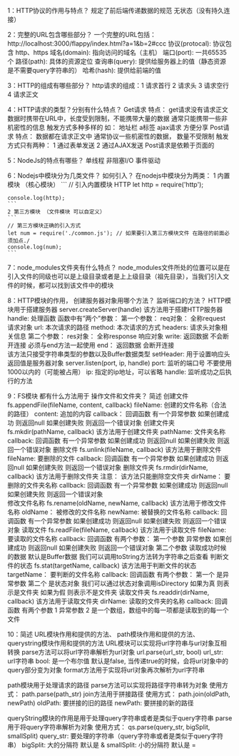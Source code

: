 1：HTTP协议的作用与特点？
规定了前后端传递数据的规范
无状态（没有持久连接）

2：完整的URL包含哪些部分？
一个完整的URL包括：
    http://localhost:3000/flappy/index.html?a=1&b=2#ccc
    协议(protocal): 协议包含 http、https
    域名(domain): 指向访问的域名（主机）
    端口(port): 一共65535个
    路径(path): 具体的资源定位
    查询串(query): 提供给服务器上的值（静态资源是不需要query字符串的）
    哈希(hash): 提供给前端的值

3：HTTP的组成有哪些部分？
http请求的组成：1 请求首行  2 请求头  3 请求空行 4 请求正文

4：HTTP请求的类型？分别有什么特点？
Get请求
    特点：
        get请求没有请求正文
        数据时携带在URL中，长度受到限制，不能携带大量的数据
        通常只能携带一些非机密性的信息
        触发方式多种多样的
            如：
                地址栏
                a标签
                ajax请求
        方便分享
Post请求
    特点：
        数据都在请求正文中
        通常协议一些机密性的数据， 数量不受限制
    触发方式只有两种：
        1 通过表单发送
        2 通过AJAX发送
    Post请求是依赖于页面的

5：NodeJs的特点有哪些？
单线程
非阻塞I/O
事件驱动

6：Nodejs中模块分为几类文件？ 如何引入？
在nodejs中模块分为两类：
    1 内置模块 	 （核心模块）
    ```
    // 引入内置模块 HTTP
    let http = require('http');

    console.log(http);
    ```
    2 第三方模块 （文件模块 可以自定义）
    ```
    // 第三方模块正确的引入方式
    let num = require('./common.js'); // 如果要引入第三方模块文件 在路径的前面必须加点./
    console.log(num);
    ```

7：node_modules文件夹有什么特点？
node_modules文件所处的位置可以是在引入文件的同级也可以是上级目录或者是上上级目录（祖先目录），当我们引入文件的时候，都可以找到该文件中的模块

8：HTTP模块的作用， 创建服务器对象用哪个方法？ 监听端口的方法？
HTTP模块用于搭建服务器
server.createServer(handle)
    该方法用于搭建HTTP服务器
    handle: 处理函数
        函数中有”两个”参数：
        第一个参数：
            req对象： 全称request  请求对象
            url: 			本次请求的路径
            method: 		本次请求的方式
            headers:		请求头对象相关信息
        第二个参数：
            res对象：  全称response 响应对象
            write:	返回数据 不会断开连接 必须与end方法一起使用
            end：	返回数据 会断开连接  
                该方法只接受字符串类型的参数以及Buffer数据类型
            setHeader:	用于设置响应头
    返回值是服务器对象
server.listen(port, ip, handle)
    port:    监听的端口号 不要使用1000以内的（可能被占用）
    ip:     	指定的ip地址，可以省略
    handle:  监听成功之后执行的方法

9：FS模块  都有什么方法用于 操作文件和文件夹？ 简述
创建文件
fs.appendFile(fileName, content,  callback)
    fileName:  	创建的文件名称（合法的路径）
    content:		追加的内容
    callback：	回调函数
        有一个异常参数
            如果创建成功 则返回null
            如果创建失败 则返回一个错误对象
创建文件夹
fs.mkdir(pathName, callback)
    该方法用于创建文件夹
    pathName: 	文件夹名称
    callback:		回调函数
        有一个异常参数
            如果创建成功 则返回null
            如果创建失败 则返回一个错误对象
删除文件
fs.unlink(fileName, callback)
    该方法用于删除文件
    fileName: 	要删除的文件
    callback:		回调函数
        有一个异常参数
            如果创建成功 则返回null
            如果创建失败 则返回一个错误对象
删除文件夹
fs.rmdir(dirName, callback)
    该方法用于删除文件夹
        注意： 该方法只能删除空文件夹
    dirName：	要删除的文件夹名称
    callback:		回调函数
        有一个异常参数
            如果创建成功 则返回null
            如果创建失败 则返回一个错误对象           
修改文件名称
fs.rename(oldName, newName, callback)
    该方法用于修改文件名称
    oldName：	被修改的文件名称
    newName:	被替换的文件名称
    callback:		回调函数
        有一个异常参数
            如果创建成功 则返回null
            如果创建失败 则返回一个错误对象
读取文件
fs.readFile(fileName, callback)
    该方法用于读取文件
    fileName:		要读取的文件名称
    callback:		回调函数
        有两个参数：
            第一个参数 异常参数
                如果创建成功 则返回null
                如果创建失败 则返回一个错误对象
            第二个参数  读取成功时候的数据
                默认是Buffer数据 我们可以调用toString方法转为字符串之后查看
判断文件的状态
fs.stat(targetName, callback)
    该方法用于判断文件的状态
    targetName：	 要判断的文件名称
    callback:		 回调函数
        有两个参数：
        第一个 是异常参数
        第二个 是状态对象
            我们可以通过状态对象调用isDirectory
                如果为真 则表示是文件夹
                如果为假 则表示不是文件夹
读取文件夹
fs.readdir(dirName, callback)
    该方法用于读取文件夹
    dirName:		读取的文件夹的名称
    callback:		回调函数
        有两个参数
            1 异常参数
            2 是一个数组，数组中的每一项都是读取到的每一个文件

10：简述 URL模块作用和提供的方法、 path模块作用和提供的方法、 querystring模块作用和提供的方法
URL模块可以实现将url字符串与url对象互相转换
parse方法可以将url字符串解析为url对象
url.parse(url_str, bool)
    url_str:  url字符串
    bool: 	是一个布尔值
        默认是false, 当传递true的时候，会将url对象中的query部分变为对象
format方法用于实现将url对象再次解析为url字符串

path模块用于处理请求的路径
parse方法可以实现将路径字符串转为对象
使用方式：
    path.parse(path_str)
join方法用于拼接路径
使用方式：
    path.join(oldPath, newPath)
        oldPath:   要拼接的旧的路径
        newPath:  要拼接的新的路径

queryString模块的作用是用于处理query字符串或者是类似于query字符串
parse用于将query字符串解析为对象
使用方式：
    qs.parse(query_str, bigSplit, smallSplit)
        query_str:	要处理的字符串（query字符串或者是类似于query字符串）
        bigSplit:		大的分隔符 默认是 &
        smallSplit:	小的分隔符 默认是 =
